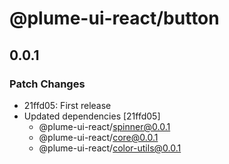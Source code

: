 # @plume-ui-react/button

## 0.0.1

### Patch Changes

- 21ffd05: First release
- Updated dependencies [21ffd05]
  - @plume-ui-react/spinner@0.0.1
  - @plume-ui-react/core@0.0.1
  - @plume-ui-react/color-utils@0.0.1
